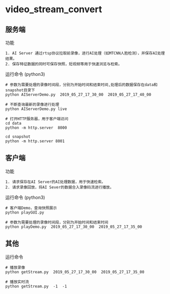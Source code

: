 # video_stream_convert

## 服务端

功能
```
1. AI Server 通过rtsp协议拉取前录像，进行AI处理（如MTCNN人脸检测），并保存AI处理结果。 
2. 保存特征数据的同时可保存快照，短视频等用于快速浏览与检索。
```

运行命令 (python3)
```
# 参数为需要处理的录像时间段，分别为开始时间和结束时间,处理后的数据保存在data和snapshot目录下
python AIServerDemo.py  2019_05_27_17_30_00  2019_05_27_17_40_00

# 不断查询最新的录像进行处理
python AIServerDemo.py live

# 打开HTTP服务器，用于客户端访问
cd data
python -m http.server  8000

cd snapshot
python -m http.server 8001
```

## 客户端

功能
```
1. 请求保存在AI Server的AI处理数据，用于快速检索。
2. 请求录像回放，将AI Sever的数据合入录像码流进行播放。
```

运行命令 (python3)
```
# 客户端Demo，查询快照展示
python playGUI.py

# 参数为需要处理的录像时间段，分别为开始时间和结束时间
python playDemo.py  2019_05_27_17_30_00  2019_05_27_17_35_00
```

## 其他

运行命令
```
# 播放录像
python getStream.py  2019_05_27_17_30_00  2019_05_27_17_35_00

# 播放实时流
python getStream.py  -1  -1
```